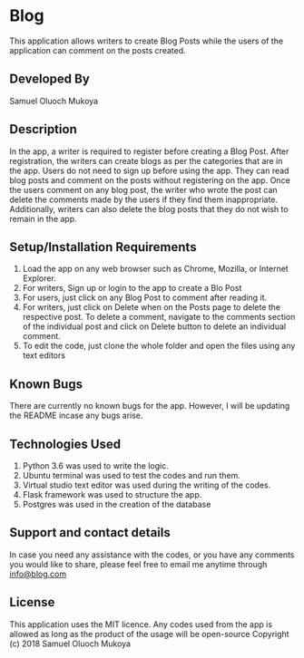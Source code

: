 # Blog
This application allows writers to create Blog Posts while the users of the application can comment on the posts created.

## Developed By
Samuel Oluoch Mukoya

## Description
In the app, a writer is required to register before creating a Blog Post. After registration, the writers can create blogs as per the categories that are in the app. Users do not need to sign up before using the app. They can read blog posts and comment on the posts without registering on the app. Once the users comment on any blog post, the writer who wrote the post can delete the comments made by the users if they find them inappropriate. Additionally, writers can also delete the blog posts that they do not wish to remain in the app.

## Setup/Installation Requirements
1. Load the app on any web browser such as Chrome, Mozilla, or Internet Explorer.
2. For writers, Sign up or login to the app to create a Blo Post
3. For users, just click on any Blog Post to comment after reading it.
4. For writers, just click on Delete when on the Posts page to delete the respective post. To delete a comment, navigate to the comments section of the individual post and click on Delete button to delete an individual comment.
5. To edit the code, just clone the whole folder and open the files using any text editors

## Known Bugs
There are currently no known bugs for the app. However, I will be updating the README incase any bugs arise.

## Technologies Used
1. Python 3.6 was used to write the logic.
2. Ubuntu terminal was used to test the codes and run them.
3. Virtual studio text editor was used during the writing of the codes.
4. Flask framework was used to structure the app.
5. Postgres was used in the creation of the database

## Support and contact details
In case you need any assistance with the codes, or you have any comments you would like to share, please feel free to email me anytime through info@blog.com 
## License 
This application uses the MIT licence. Any codes used from the app is allowed as long as the product of the usage will be open-source Copyright (c) 2018 Samuel Oluoch Mukoya